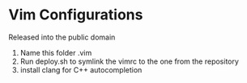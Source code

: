 Vim Configurations
==================

Released into the public domain

1. Name this folder .vim
2. Run deploy.sh to symlink the vimrc to the one from the repository
3. install clang for C++ autocompletion
